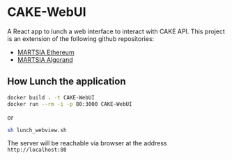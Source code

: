 # CAKE-WebUI
A React app to lunch a web interface to interact with CAKE API.
This project is an extension of the following github repositories:
- [MARTSIA Ethereum](https://github.com/apwbs/MARTSIA-Ethereum)
- [MARTSIA Algorand](https://github.com/apwbs/MARTSIA-Algorand)

## How Lunch the application

```bash
docker build . -t CAKE-WebUI
docker run --rm -i -p 80:3000 CAKE-WebUI
```

or 

```bash
sh lunch_webview.sh
```

The server will be reachable via browser at the address `http://localhost:80`
